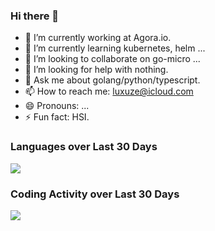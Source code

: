 ### Hi there 👋

<!--
**luxuze/luxuze** is a ✨ _special_ ✨ repository because its `README.md` (this file) appears on your GitHub profile.

Here are some ideas to get you started:

-->

- 🔭 I’m currently working at Agora.io.
- 🌱 I’m currently learning kubernetes, helm ...
- 👯 I’m looking to collaborate on go-micro ...
- 🤔 I’m looking for help with nothing.
- 💬 Ask me about golang/python/typescript.
- 📫 How to reach me: luxuze@icloud.com
- 😄 Pronouns: ...
- ⚡ Fun fact: HSI.

### Languages over Last 30 Days

<img src="https://wakatime.com/share/@monaco/763e3b08-9d6d-410c-ae78-a95b83422907.svg">

### Coding Activity over Last 30 Days

<img src="https://wakatime.com/share/@monaco/e204f4c8-aadd-4a6e-8d40-d06879672c6e.svg">
